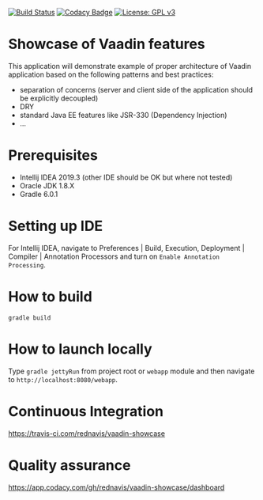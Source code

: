 [![Build Status](https://travis-ci.com/rednavis/vaadin-showcase.svg?branch=master)](https://travis-ci.com/rednavis/vaadin-showcase)
[![Codacy Badge](https://api.codacy.com/project/badge/Grade/21e248caf9cf4192ae618eada63469c6)](https://www.codacy.com/gh/rednavis/vaadin-showcase?utm_source=github.com&amp;utm_medium=referral&amp;utm_content=rednavis/vaadin-showcase&amp;utm_campaign=Badge_Grade)
[![License: GPL v3](https://img.shields.io/badge/License-GPLv3-blue.svg)](https://www.gnu.org/licenses/gpl-3.0)

# Showcase of Vaadin features

This application will demonstrate example of proper architecture of Vaadin application based on the following patterns and best practices:
- separation of concerns (server and client side of the application should be explicitly decoupled)
- DRY
- standard Java EE features like JSR-330 (Dependency Injection) 
- ...

# Prerequisites
- Intellij IDEA 2019.3 (other IDE should be OK but where not tested)
- Oracle JDK 1.8.X
- Gradle 6.0.1

# Setting up IDE
For Intellij IDEA, navigate to Preferences | Build, Execution, Deployment | Compiler | Annotation Processors and turn on `Enable Annotation Processing`.

# How to build 
`gradle build`

# How to launch locally
Type `gradle jettyRun` from project root or `webapp` module and then navigate to `http://localhost:8080/webapp`.

# Continuous Integration
https://travis-ci.com/rednavis/vaadin-showcase

# Quality assurance
https://app.codacy.com/gh/rednavis/vaadin-showcase/dashboard
